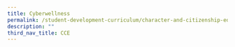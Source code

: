 ```yaml
---
title: Cyberwellness
permalink: /student-development-curriculum/character-and-citizenship-education/cyberwellness/
description: ""
third_nav_title: CCE
---
```

